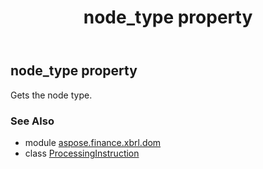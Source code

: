 ﻿---
title: node_type property
second_title: Aspose.Finance for Python via .NET API References
description: 
type: docs
weight: 280
url: /python-net/aspose.finance.xbrl.dom/processinginstruction/node_type/
is_root: false
---

## node_type property


Gets the node type.

### See Also
* module [aspose.finance.xbrl.dom](../../)
* class [ProcessingInstruction](/finance/python-net/aspose.finance.xbrl.dom/processinginstruction)
